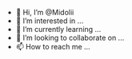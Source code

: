 - 👋 Hi, I’m @Midolii
- 👀 I’m interested in ...
- 🌱 I’m currently learning ...
- 💞️ I’m looking to collaborate on ...
- 📫 How to reach me ...

<!---
Midolii/Midolii is a ✨ special ✨ repository because its `README.md` (this file) appears on your GitHub profile.
You can click the Preview link to take a look at your changes.
--->
